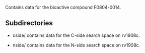 Contains data for the bioactive compound F0804-0014.

## Subdirectories

- cside/ contains data for the C-side search space on rv1908c.

- nside/ contains data for the N-side search space on rv1908c.

